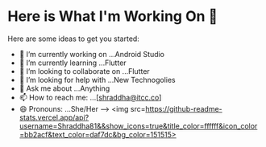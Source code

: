 # Here is What I'm Working On 👋

Here are some ideas to get you started:

- 🔭 I’m currently working on ...Android Studio
- 🌱 I’m currently learning ...Flutter
- 👯 I’m looking to collaborate on ...Flutter
- 🤔 I’m looking for help with ...New Technogolies
- 💬 Ask me about ...Anything
- 📫 How to reach me: ...[shraddha@itcc.co]
- 😄 Pronouns: ...She/Her
-->
<img src=https://github-readme-stats.vercel.app/api?username=Shraddha81&&show_icons=true&title_color=ffffff&icon_color=bb2acf&text_color=daf7dc&bg_color=151515>

